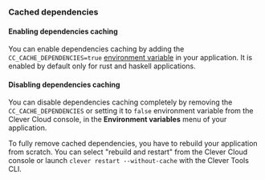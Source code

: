 ### Cached dependencies

#### Enabling dependencies caching

You can enable dependencies caching by adding the `CC_CACHE_DEPENDENCIES=true` [environment variable](#setting-up-environment-variables-on-clever-cloud) in your application. It is enabled by default only for rust and haskell applications.

#### Disabling dependencies caching

You can disable dependencies caching completely by removing the `CC_CACHE_DEPENDENCIES` or setting it to `false` environment variable from the Clever Cloud console, in the **Environment variables** menu of your application.

To fully remove cached dependencies, you have to rebuild your application from scratch. You can select "rebuild and restart" from the Clever Cloud console or launch `clever restart --without-cache` with the Clever Tools CLI.